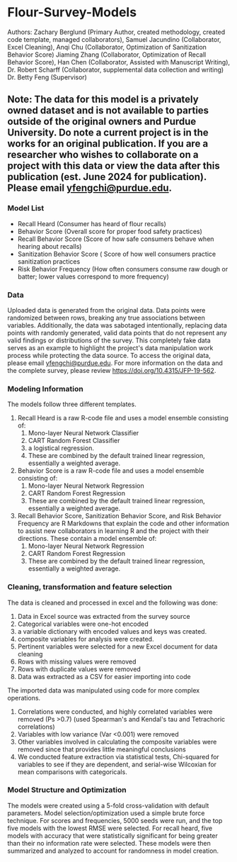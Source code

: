 # Flour-Survey-Models
Authors: Zachary Berglund (Primary Author, created methodology, created code template, managed collaborators), Samuel Jacundino (Collaborator, Excel Cleaning), Anqi Chu (Collaborator, Optimization of Sanitization Behavior Score) Jiaming Zhang (Collaborator, Optimization of Recall Behavior Score), Han Chen (Collaborator, Assisted with Manuscript Writing), Dr. Robert Scharff (Collaborator, supplemental data collection and writing) Dr. Betty Feng (Supervisor)
## Note: The data for this model is a privately owned dataset and is not available to parties outside of the original owners and Purdue University. Do note a current project is in the works for an original publication. If you are a researcher who wishes to collaborate on a project with this data or view the data after this publication (est. June 2024 for publication). Please email yfengchi@purdue.edu. 
### Model List
- Recall Heard (Consumer has heard of flour recalls)
- Behavior Score (Overall score for proper food safety practices)
- Recall Behavior Score (Score of how safe consumers behave when hearing about recalls)
- Sanitization Behavior Score ( Score of how well consumers practice sanitization practices
- Risk Behavior Frequency (How often consumers consume raw dough or batter; lower values correspond to more frequency)
### Data
Uploaded data is generated from the original data. Data points were randomized between rows, breaking any true associations between variables. Additionally, the data was sabotaged intentionally, replacing data points with randomly generated, valid data points that do not represent any valid findings or distributions of the survey.
This completely fake data serves as an example to highlight the project's data manipulation work process while protecting the data source. To access the original data, please email yfengchi@purdue.edu. For more information on the data and the complete survey, please review https://doi.org/10.4315/JFP-19-562.
### Modeling Information
The models follow three different templates. 

1) Recall Heard is a raw R-code file and uses a model ensemble consisting of:
   1) Mono-layer Neural Network Classifier
   2)  CART Random Forest Classifier
   3)  a logistical regression.
   4)  These are combined by the default trained linear regression, essentially a weighted average.
2) Behavior Score is a raw R-code file and uses a model ensemble consisting of:
   1) Mono-layer Neural Network Regression
   2) CART Random Forest Regression
   3) These are combined by the default trained linear regression, essentially a weighted average.
3) Recall Behavior Score, Sanitization Behavior Score, and Risk Behavior Frequency are R Markdowns that explain the code and other information to assist new collaborators in learning R and the project with their directions. These contain a model ensemble of:
   1) Mono-layer Neural Network Regression
   2) CART Random Forest Regression
   3) These are combined by the default trained linear regression, essentially a weighted average.

### Cleaning, transformation and feature selection
The data is cleaned and processed in excel and the following was done: 
1) Data in Excel source was extracted from the survey source
2) Categorical variables were one-hot encoded
3) a variable dictionary with encoded values and keys was created.
4) composite variables for analysis were created.
5) Pertinent variables were selected for a new Excel document for data cleaning
6) Rows with missing values were removed
7) Rows with duplicate values were removed
8) Data was extracted as a CSV for easier importing into code

The imported data was manipulated using code for more complex operations.
1) Correlations were conducted, and highly correlated variables were removed (Ps >0.7) (used Spearman's and Kendal's tau and Tetrachoric correlations)
2) Variables with low variance (Var <0.001) were removed
3) Other variables involved in calculating the composite variables were removed since that provides little meaningful conclusions
4) We conducted feature extraction via statistical tests, Chi-squared for variables to see if they are dependent, and serial-wise Wilcoxian for mean comparisons with categoricals.

### Model Structure and Optimization

The models were created using a 5-fold cross-validation with default parameters. Model selection/optimization used a simple brute force technique. For scores and frequencies, 5000 seeds were run, and the top five models with the lowest RMSE were selected. For recall heard, five models with accuracy that were statistically significant for being greater than their no information rate were selected. These models were then summarized and analyzed to account for randomness in model creation.   
